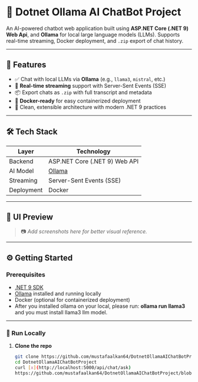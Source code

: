 # 🧠 Dotnet Ollama AI ChatBot Project

An AI-powered chatbot web application built using **ASP.NET Core (.NET 9) Web Api**, and **Ollama** for local large language models (LLMs). Supports real-time streaming, Docker deployment, and `.zip` export of chat history.

---

## 🚀 Features

- ✅ Chat with local LLMs via **Ollama** (e.g., `llama3`, `mistral`, etc.)
- 🔁 **Real-time streaming** support with Server-Sent Events (SSE)
- 📦 Export chats as `.zip` with full transcript and metadata
- 🐳 **Docker-ready** for easy containerized deployment
- 📜 Clean, extensible architecture with modern .NET 9 practices

---

## 🛠️ Tech Stack

| Layer         | Technology                            |
|---------------|----------------------------------------|
| Backend       | ASP.NET Core (.NET 9) Web API          |
| AI Model      | [Ollama](https://ollama.com)           |
| Streaming     | Server-Sent Events (SSE)               |
| Deployment    | Docker                                 |

---

## 📸 UI Preview

> 📷 _Add screenshots here for better visual reference._

---

## ⚙️ Getting Started

### Prerequisites

- [.NET 9 SDK](https://dotnet.microsoft.com/download/dotnet/9.0)
- [Ollama](https://ollama.com) installed and running locally
- Docker (optional for containerized deployment)
- After you installed ollama on your local, please run: **ollama run llama3** and you must install llama3 llm model.

---

### 🔧 Run Locally

1. **Clone the repo**
   ```bash
   git clone https://github.com/mustafaalkan64/DotnetOllamaAIChatBotProject.git
   cd DotnetOllamaAIChatBotProject
   curl [x](http://localhost:5000/api/chat/ask)
   https://github.com/mustafaalkan64/DotnetOllamaAIChatBotProject/blob/master/Ekran%20g%C3%B6r%C3%BCnt%C3%BCs%C3%BC%202025-05-19%20000631.png
